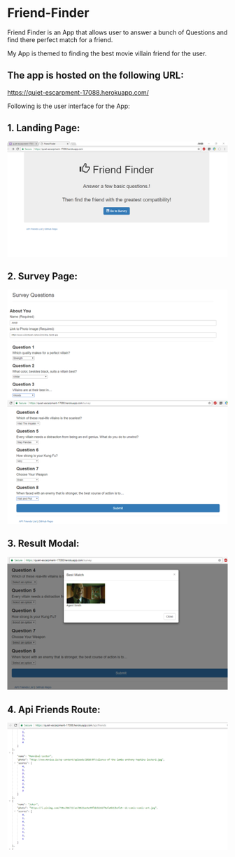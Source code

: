 # Friend-Finder

Friend Finder is an App that allows user to answer a bunch of Questions and find there perfect match for a friend. 

My App is themed to finding the best movie villain friend for the user.

## The app is hosted on the following URL:

https://quiet-escarpment-17088.herokuapp.com/


Following is the user interface for the App:

## 1. Landing Page:
![GitHub Logo](/Images/homepage.PNG)

## 2. Survey Page:
![GitHub Logo](/Images/survey1.PNG)
![GitHub Logo](/Images/survey2.PNG)

## 3. Result Modal:
![GitHub Logo](/Images/modal.PNG)

## 4. Api Friends Route:
![GitHub Logo](/Images/apifriends.PNG)
